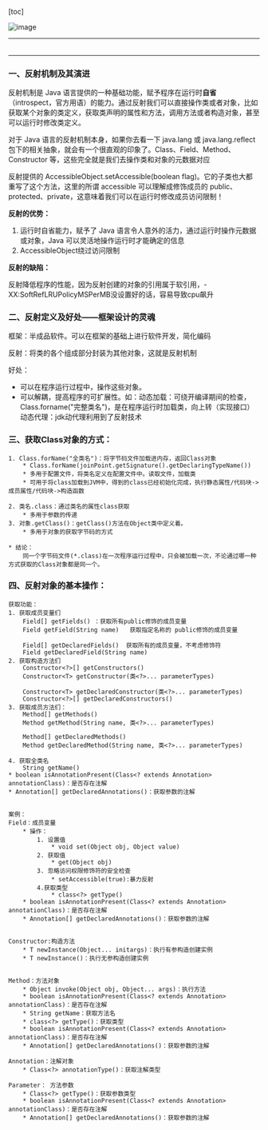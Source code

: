 [toc]

![image](https://note.youdao.com/yws/public/resource/c5be5802daf0385d18fbdfde57d959e9/xmlnote/D9F0F955B1824136928660541354D530/7367)

---

###### 

---

### 一、反射机制及其演进

反射机制是 Java 语言提供的一种基础功能，赋予程序在运行时**自省**（introspect，官方用语）的能力。通过反射我们可以直接操作类或者对象，比如获取某个对象的类定义，获取类声明的属性和方法，调用方法或者构造对象，甚至可以运行时修改类定义。

对于 Java 语言的反射机制本身，如果你去看一下 java.lang 或 java.lang.reflect 包下的相关抽象，就会有一个很直观的印象了。Class、Field、Method、Constructor 等，这些完全就是我们去操作类和对象的元数据对应

反射提供的 AccessibleObject.setAccessible(boolean flag)。它的子类也大都重写了这个方法，这里的所谓 accessible 可以理解成修饰成员的 public、protected、private，这意味着我们可以在运行时修改成员访问限制！

**反射的优势：**

1. 运行时自省能力，赋予了 Java 语言令人意外的活力，通过运行时操作元数据或对象，Java 可以灵活地操作运行时才能确定的信息
2. AccessibleObject绕过访问限制

**反射的缺陷：**

反射降低程序的性能，因为反射创建的对象的引用属于软引用，-XX:SoftRefLRUPolicyMSPerMB没设置好的话，容易导致cpu飙升



### 二、反射定义及好处——框架设计的灵魂

框架：半成品软件。可以在框架的基础上进行软件开发，简化编码

反射：将类的各个组成部分封装为其他对象，这就是反射机制

好处：

- 可以在程序运行过程中，操作这些对象。
- 可以解耦，提高程序的可扩展性。如：动态加载：可绕开编译期间的检查，Class.forname("完整类名")，是在程序运行时加载类，向上转（实现接口）动态代理：jdk动代理利用到了反射技术


### 三、获取Class对象的方式：

```
1. Class.forName("全类名")：将字节码文件加载进内存，返回Class对象
    * Class.forName(joinPoint.getSignature().getDeclaringTypeName())
    * 多用于配置文件，将类名定义在配置文件中。读取文件，加载类
    * 可用于将class加载到JVM中，得到的class已经初始化完成，执行静态属性/代码块->成员属性/代码块->构造函数
    
2. 类名.class：通过类名的属性class获取
	* 多用于参数的传递
3. 对象.getClass()：getClass()方法在Object类中定义着。
	* 多用于对象的获取字节码的方式
	
* 结论：
    同一个字节码文件(*.class)在一次程序运行过程中，只会被加载一次，不论通过哪一种方式获取的Class对象都是同一个。
```



### 四、反射对象的基本操作：

```
获取功能：
1. 获取成员变量们
	Field[] getFields() ：获取所有public修饰的成员变量
	Field getField(String name)   获取指定名称的 public修饰的成员变量
	
	Field[] getDeclaredFields()  获取所有的成员变量，不考虑修饰符
	Field getDeclaredField(String name)  
2. 获取构造方法们
    Constructor<?>[] getConstructors()  
	Constructor<T> getConstructor(类<?>... parameterTypes)  
	
	Constructor<T> getDeclaredConstructor(类<?>... parameterTypes)  
	Constructor<?>[] getDeclaredConstructors()  
3. 获取成员方法们：
	Method[] getMethods()  
	Method getMethod(String name, 类<?>... parameterTypes)  
	
	Method[] getDeclaredMethods()  
	Method getDeclaredMethod(String name, 类<?>... parameterTypes)  
	
4. 获取全类名	
	String getName()
* boolean isAnnotationPresent(Class<? extends Annotation> annotationClass)：是否存在注解
* Annotation[] getDeclaredAnnotations()：获取参数的注解


案例：
Field：成员变量
	* 操作：
		1. 设置值
			* void set(Object obj, Object value)  
		2. 获取值
			* get(Object obj) 
		3. 忽略访问权限修饰符的安全检查
			* setAccessible(true):暴力反射
		4.获取类型
			* class<?> getType()
    * boolean isAnnotationPresent(Class<? extends Annotation> annotationClass)：是否存在注解
	* Annotation[] getDeclaredAnnotations()：获取参数的注解


Constructor:构造方法
	* T newInstance(Object... initargs)：执行有参构造创建实例
	* T newInstance()：执行无参构造创建实例


Method：方法对象
	* Object invoke(Object obj, Object... args)：执行方法
	* boolean isAnnotationPresent(Class<? extends Annotation> annotationClass)：是否存在注解
	* String getName：获取方法名
	* class<?> getType()：获取类型
	* boolean isAnnotationPresent(Class<? extends Annotation> annotationClass)：是否存在注解
	* Annotation[] getDeclaredAnnotations()：获取参数的注解
		
Annotation：注解对象
	* Class<?> annotationType()：获取注解类型
	
Parameter： 方法参数
	* Class<?> getType()：获取参数类型
	* boolean isAnnotationPresent(Class<? extends Annotation> annotationClass)：是否存在注解
	* Annotation[] getDeclaredAnnotations()：获取参数的注解
```
